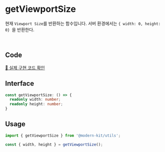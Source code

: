# getViewportSize

현재 `Viewport Size`를 반환하는 함수입니다.
서버 환경에서는 `{ width: 0, height: 0} `을 반환한다.

<br />

## Code
[🔗 실제 구현 코드 확인](https://github.com/modern-agile-team/modern-kit/blob/main/packages/utils/src/common/getViewportSize/index.tsx)

## Interface
```ts title="typescript"
const getViewportSize: () => {
  readonly width: number;
  readonly height: number;
}
```

## Usage
```ts title="typescript"
import { getViewportSize } from '@modern-kit/utils';

const { width, height } = getViewportSize();
```